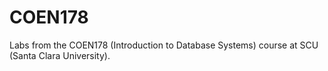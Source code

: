 # COEN178

Labs from the COEN178 (Introduction to Database Systems) course at SCU (Santa Clara University). 
